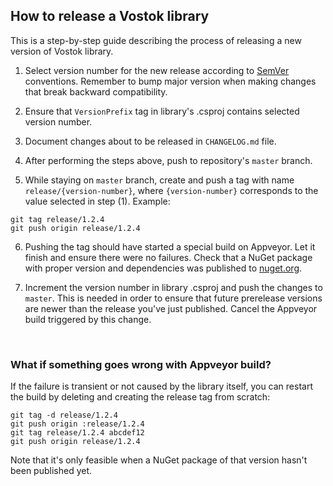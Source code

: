 ## How to release a Vostok library

This is a step-by-step guide describing the process of releasing a new version of Vostok library.

1. Select version number for the new release according to [SemVer](https://semver.org/spec/v1.0.0.html) conventions. Remember to bump major version when making changes that break backward compatibility.

2. Ensure that `VersionPrefix` tag in library's .csproj contains selected version number.

3. Document changes about to be released in `CHANGELOG.md` file.

4. After performing the steps above, push to repository's `master` branch.

5. While staying on `master` branch, create and push a tag with name `release/{version-number}`, where `{version-number}` corresponds to the value selected in step (1).
Example: 
```
git tag release/1.2.4
git push origin release/1.2.4
```

6. Pushing the tag should have started a special build on Appveyor. Let it finish and ensure there were no failures. Check that a NuGet package with proper version and dependencies was published to [nuget.org](nuget.org).

7. Increment the version number in library .csproj and push the changes to `master`. This is needed in order to ensure that future prerelease versions are newer than the release you've just published. Cancel the Appveyor build triggered by this change.

<br/>

### What if something goes wrong with Appveyor build?

If the failure is transient or not caused by the library itself, you can restart the build by deleting and creating the release tag from scratch:

```
git tag -d release/1.2.4
git push origin :release/1.2.4
git tag release/1.2.4 abcdef12
git push origin release/1.2.4
```

Note that it's only feasible when a NuGet package of that version hasn't been published yet.
